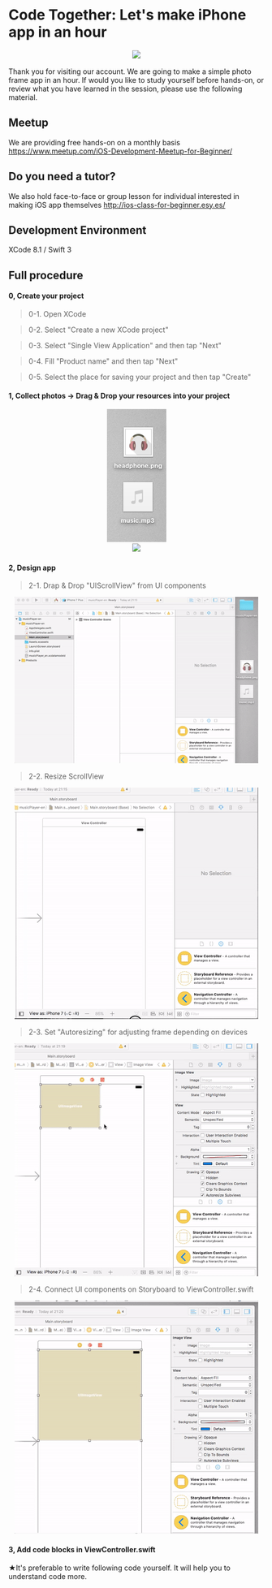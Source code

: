 # Code Together: Let's make iPhone app in an hour

  <div style="text-align:center"><img src ="https://github.com/iosClassForBeginner/musicPlayer-en/blob/master/Resources/sample.gif" /></div>

  Thank you for visiting our account. We are going to make a simple photo frame app in an hour. If would you like to study yourself before hands-on, or review what you have learned in the session, please use the following material.

## Meetup
We are providing free hands-on on a monthly basis
https://www.meetup.com/iOS-Development-Meetup-for-Beginner/

## Do you need a tutor?
We also hold face-to-face or group lesson for individual interested in making iOS app themselves
http://ios-class-for-beginner.esy.es/

## Development Environment
  XCode 8.1 / Swift 3

## Full procedure

#### 0, Create your project

> 0-1. Open XCode  

> 0-2. Select "Create a new XCode project"

> 0-3. Select "Single View Application" and then tap "Next"

> 0-4. Fill "Product name" and then tap "Next"

> 0-5. Select the place for saving your project and then tap "Create"

#### 1, Collect photos → Drag & Drop your resources into your project
  <div style="text-align:center"><img src ="https://github.com/iosClassForBeginner/musicPlayer-en/blob/master/Resources/0.png" /></div>
  <div style="text-align:center"><img src ="https://github.com/iosClassForBeginner/musicPlayer-en/blob/master/Resources/0.gif" /></div>

#### 2, Design app
> 2-1. Drap & Drop "UIScrollView" from UI components
  <div style="text-align:center"><img src ="https://github.com/iosClassForBeginner/musicPlayer-en/blob/master/Resources/1.gif" /></div>

> 2-2. Resize ScrollView
  <div style="text-align:center"><img src ="https://github.com/iosClassForBeginner/musicPlayer-en/blob/master/Resources/2.gif" /></div>

> 2-3. Set "Autoresizing" for adjusting frame depending on devices
  <div style="text-align:center"><img src ="https://github.com/iosClassForBeginner/musicPlayer-en/blob/master/Resources/3.gif" /></div>

> 2-4. Connect UI components on Storyboard to ViewController.swift
  <div style="text-align:center"><img src ="https://github.com/iosClassForBeginner/musicPlayer-en/blob/master/Resources/4.gif" /></div>

#### 3, Add code blocks in ViewController.swift
★It's preferable to write following code yourself. It will help you to understand code more.

```Swift  

```
